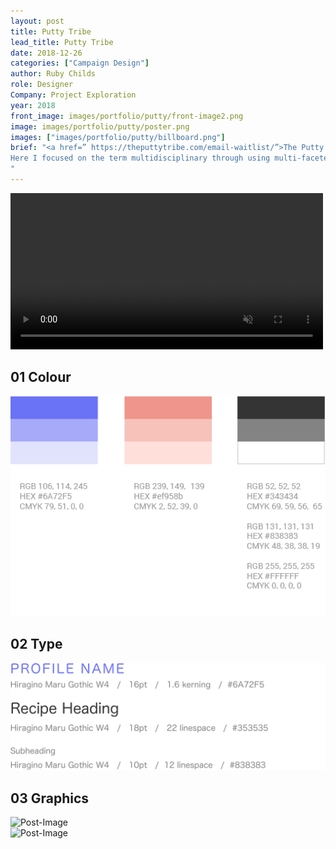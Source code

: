 ```yaml
---
layout: post
title: Putty Tribe
lead_title: Putty Tribe
date: 2018-12-26
categories: ["Campaign Design"]
author: Ruby Childs
role: Designer
Company: Project Exploration
year: 2018
front_image: images/portfolio/putty/front-image2.png
image: images/portfolio/putty/poster.png
images: ["images/portfolio/putty/billboard.png"]
brief: "<a href=” https://theputtytribe.com/email-waitlist/”>The Putty Tribe</a> is an online members group for multidisciplinary people, often referred to as multipotentialites. These are often people who feel they have many callings in life and wish to break away from the ‘one life, one calling’ stereotype. They are now upscaling and need a campaign to both increase awareness of what is to be a multipotentiality and to increase membership.<br><br>
Here I focused on the term multidisciplinary through using multi-faceted 3D type. The colour choice has varying tints of red to represent the passion these people have, as they often have many passions in life. The patterns themselves reflect the rhythmic nature of life with all the changes that come in it.
"
---
```


<div class="container">
  <div class="row">
    <div class="col-sm-12 desktop">
      <div class="desktop-wrapper">
        <video width="500"  autoplay loop muted="" src="/images/portfolio/putty/putty.mp4" frameborder="0" allowfullscreen></video>
      </div>
    </div>
  </div>
</div>


<!-- STYLE TILE -->
<div class="row">
    <div class="col-md-6 mx-auto">
    <div class="style-tile">
      <div class="style-tile-line">
        <h2>01 Colour</h2>
      </div>
    </div>
        <img src="/images/portfolio/mmm-app/colors.png" alt="Post-Image" class="w-100 mb-3 padding-0">
    </div>
    <div class="col-md-6 mx-auto">
    <div class="style-tile">
      <div class="style-tile-line">
        <h2>02 Type</h2>
      </div>
    </div>
            <img src="/images/portfolio/mmm-app/type.png" alt="Post-Image" class="w-100 mb-3 padding-0">
    </div>
</div>

<!-- SWAG -->
<div class="style-tile">
  <div class="style-tile-line">
    <h2>03 Graphics</h2>
  </div>
</div>

<div class="container">
  <div class="row">
    <div class="col-sm-6">
      <img src="/images/portfolio/putty/id.png" alt="Post-Image" class="w-100 mb-3 padding-0">
    </div>
    <div class="col-sm-6">
      <img src="/images/portfolio/putty/bag.png" alt="Post-Image" class="w-100 mb-3 padding-0">
    </div>
  </div>
</div>

